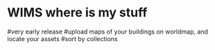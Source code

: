 # WIMS where is my stuff
#very early release
#upload maps of your buildings on worldmap, and locate your assets
#sort by collections
